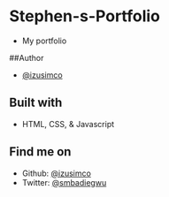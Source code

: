 # Stephen-s-Portfolio
- My portfolio

##Author
- [@izusimco](https://www.github.com/izusimco)

## Built with
- HTML, CSS, & Javascript
 
 ## Find me on 
 - Github: [@izusimco](https://www.github.com/izusimco)
 - Twitter: [@smbadiegwu](https://www.twitter.com/smbadiegwu)
